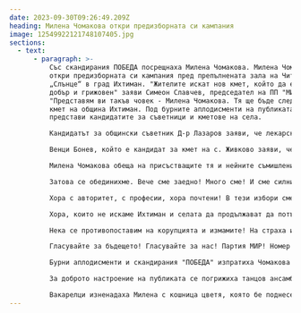 ```yaml
---
date: 2023-09-30T09:26:49.209Z
heading: Милена Чомакова откри предизборната си кампания
image: 12549922121748107405.jpg
sections:
  - text:
      - paragraph: >-
          Със скандирания ПОБЕДА посрещнаха Милена Чомакова. Милена Чомакова
          откри предизборната си кампания пред препълнената зала на Читалище
          „Слънце“ в град Ихтиман. "Жителите искат нов кмет, който да е почтен,
          добър и грижовен" заяви Симеон Славчев, председател на ПП "МИР".
          "Представям ви такъв човек - Милена Чомакова. Тя ще бъде следващият
          кмет на община Ихтиман. Под бурните аплодисменти на публиката Чомакова
          представи кандидатите за съветници и кметове на села.

          Кандидатът за общински съветник Д-р Лазаров заяви, че лекарската му професия предполага грижа за хората. Такива ще бъдат и бъдещите съветници от ПП "МИР" - активни и ангажирани с проблемите на всеки човек".

          Венци Бонев, който е кандидат за кмет на с. Живково заяви, че бъдещата власт ще бъде "нетърпима към корупцията".

          Милена Чомакова обеща на присъстващите тя и нейните съмишленици да работят за бъдещето на Ихтиман. “Идеята да се кандидатирам за кмет на община Ихтиман обмислях дълго. С моите съмишленици от сдружение „За Ихтиман“ и с хората от селата, често сме коментирали, какъв кмет ни е необходим. Бъдещият кмет на Ихтиман ще бъде човек с достойнство! Човек, който поставя интересите на хората от нашата община пред своите! Единодушни сме, че в Ихтиман ще има промяна! Промяна, която ще върне на власт човечността и добротата! Грижата за всеки човек! 

          Затова се обединихме. Вече сме заедно! Много сме! И сме силни!

          Хора с авторитет, с професии, хора почтени! В тези избори сме заедно!

          Хора, които не искаме Ихтиман и селата да продължават да потъват в лъжите и нерешените проблеми.

          Нека се противопоставим на корупцията и измамите! На страха и насилието! Вие сте промяната! Всички вие сте новата власт на Ихтиман!

          Гласувайте за бъдещето! Гласувайте за нас! Партия МИР! Номер 63 в бюлетините! За кмет, съветници и кметове на селата!"

          Бурни аплодисменти и скандирания "ПОБЕДА" изпратиха Чомакова и кандидатите на ПП "МИР".

          За доброто настроение на публиката се погрижиха танцов ансамбъл "Средногорски полъх", а събранието бе закрито с концерт на Емилия.

          Вакарелци изненадаха Милена с кошница цветя, която бе поднесена от Бойко Стойнов и Храбър Дойчев – Хари.
---
```


